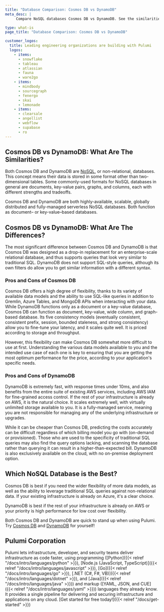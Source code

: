 ```yaml
---
title: "Database Comparison: Cosmos DB vs DynamoDB"
meta_desc: |
     Compare NoSQL databases Cosmos DB vs DynamoDB. See the similarities and differences between these databases to determine which is best for you.

type: what-is
page_title: "Database Comparison: Cosmos DB vs DynamoDB"

customer_logos:
  title: Leading engineering organizations are building with Pulumi
  logos:
    - items:
      - snowflake
      - tableau
      - atlassian
      - fauna
      - ware2go
    - items:
      - mindbody
      - sourcegraph
      - fenergo
      - skai
      - lemonade
    - items:
      - clearsale
      - angellist
      - webflow
      - supabase
      - ro
---
```


## Cosmos DB vs DynamoDB: What Are The Similarities?

Both Cosmos DB and DynamoDB are [NoSQL](/learn/glossary/nosql/), or non-relational, databases. This concept means their data is stored in some format other than two-dimensional tables. Some commonly-used formats for NoSQL databases in general are documents, key-value pairs, graphs, and columns, each with different strengths and tradeoffs.

Cosmos DB and DynamoDB are both highly-available, scalable, globally distributed and fully-managed serverless NoSQL databases. Both function as document&ndash; or key-value&ndash;based databases.

## Cosmos DB vs DynamoDB: What Are The Differences?

The most significant difference between Cosmos DB and DynamoDB is that Cosmos DB was designed as a drop-in replacement for an enterprise-scale relational database, and thus supports queries that look very similar to traditional SQL. DynamoDB does not support SQL-style queries, although its own filters do allow you to get similar information with a different syntax.

### Pros and Cons of Cosmos DB

Cosmos DB offers a high degree of flexibility, thanks to its variety of available data models and the ability to use SQL-like queries in addition to Gremlin, Azure Tables, and MongoDB APIs when interacting with your data. While DynamoDB functions only as a document or a key-value database, Cosmos DB can function as document, key-value, wide column, and graph-based database. Its five consistency models (eventually consistent, consistent prefix, session, bounded staleness, and strong consistency) allow you to fine-tune your latency, and it scales quite well. It is priced according to storage and throughput.

However, this flexibility can make Cosmos DB somewhat more difficult to use at first. Understanding the various data models available to you and the intended use case of each one is key to ensuring that you are getting the most optimum performance for the price, according to your application's specific needs.

### Pros and Cons of DynamoDB

DynamoDB is extremely fast, with response times under 10ms, and also benefits from the entire suite of existing AWS services, including AWS IAM for fine-grained access control. If the rest of your infrastructure is already on AWS, it is the natural choice. It scales extremely well, with virtually unlimited storage available to you. It is a fully-managed service, meaning you are not responsible for managing any of the underlying infrastructure or upgrades.

While it can be cheaper than Cosmos DB, predicting the costs accurately can be difficult regardless of which billing model you go with (on-demand or provisioned). Those who are used to the specificity of traditional SQL queries may also find the query options lacking, and scanning the database rather than querying it can result in a higher-than-expected bill. DynamoDB is also exclusively available on the cloud, with no on-premise deployment option.

## Which NoSQL Database is the Best?

Cosmos DB is best if you need the wider flexibility of more data models, as well as the ability to leverage traditional SQL queries against non-relational data. If your existing infrastructure is already on Azure, it's a clear choice.

DynamoDB is best if the rest of your infrastructure is already on AWS or your priority is high performance for low cost over flexibility.

Both Cosmos DB and DynamoDB are quick to stand up when using Pulumi. Try [Cosmos DB](/blog/how-to-build-globally-distributed-applications-with-azure-cosmos-db-and-pulumi/) and [DynamoDB](/docs/aws/dynamodb/) for yourself!

## Pulumi Corporation

Pulumi lets infrastructure, developer, and security teams deliver infrastructure as code faster, using programming ([Python]({{< relref "/docs/intro/languages/python" >}}), [Node.js (JavaScript, TypeScript)]({{< relref "/docs/intro/languages/javascript" >}}), [Go]({{< relref "/docs/intro/languages/go" >}}), [.NET (C#, F#, VB)]({{< relref "/docs/intro/languages/dotnet" >}}), and [Java]({{< relref "/docs/intro/languages/java" >}})) and markup ([YAML, JSON, and CUE]({{< relref "/docs/intro/languages/yaml" >}})) languages they already know. It provides a single pipeline for delivering and securing infrastructure and applications on any cloud. [Get started for free today!]({{< relref "/docs/get-started" >}})
